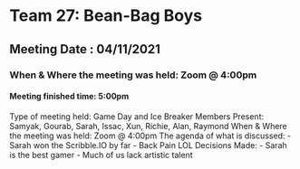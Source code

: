 # Team 27: Bean-Bag Boys
## Meeting Date : 04/11/2021
### When & Where the meeting was held: Zoom @ 4:00pm
#### Meeting finished time: 5:00pm 
Type of meeting held: Game Day and Ice Breaker
Members Present: Samyak, Gourab, Sarah, Issac, Xun, Richie, Alan, Raymond
When & Where the meeting was held: Zoom @ 4:00pm
The agenda of what is discussed: 
	- Sarah won the Scribble.IO by far
	- Back Pain LOL
Decisions Made:
	- Sarah is the best gamer
	- Much of us lack artistic talent 
